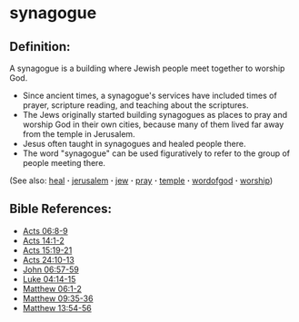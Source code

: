 # synagogue #

## Definition: ##

A synagogue is a building where Jewish people meet together to worship God.

 * Since ancient times, a synagogue's services have included times of prayer, scripture reading, and teaching about the scriptures.
 * The Jews originally started building synagogues as places to pray and worship God in their own cities, because many of them lived far away from the temple in Jerusalem.
 * Jesus often taught in synagogues and healed people there.
 * The word "synagogue" can be used figuratively to refer to the group of people meeting there. 

(See also: [heal](../other/heal.md) **·** [jerusalem](../other/jerusalem.md) **·** [jew](../other/jew.md) **·** [pray](../other/pray.md) **·** [temple](../kt/temple.md) **·** [wordofgod](../kt/wordofgod.md) **·** [worship](../kt/worship.md))

## Bible References: ##

* [Acts 06:8-9](https://door43.org/en/bible/notes/act/06/08)
* [Acts 14:1-2](https://door43.org/en/bible/notes/act/14/01)
* [Acts 15:19-21](https://door43.org/en/bible/notes/act/15/19)
* [Acts 24:10-13](https://door43.org/en/bible/notes/act/24/10)
* [John 06:57-59](https://door43.org/en/bible/notes/jhn/06/57)
* [Luke 04:14-15](https://door43.org/en/bible/notes/luk/04/14)
* [Matthew 06:1-2](https://door43.org/en/bible/notes/mat/06/01)
* [Matthew 09:35-36](https://door43.org/en/bible/notes/mat/09/35)
* [Matthew 13:54-56](https://door43.org/en/bible/notes/mat/13/54)

